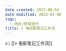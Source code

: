 ```yaml
---
date created: 2022-08-04
date modified: 2023-03-08
tags:
  - 待办/持续迭代
title: » 电视剧笔记工作流
---
```


x:: [[» 电影笔记工作流]]

